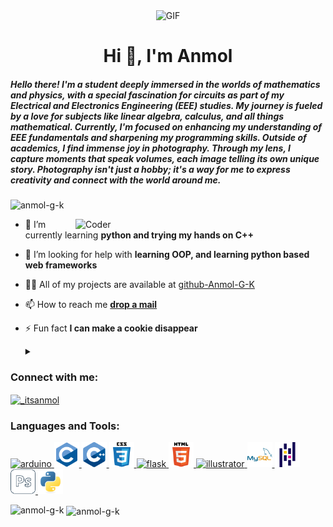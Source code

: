 <div align="center">
  <img src="https://media.giphy.com/media/v1.Y2lkPTc5MGI3NjExMTlubWhtcWI1NmtiMnNnODFkOTFnYzJzdXlvaGVpZ2dyMGE5aDlmeiZlcD12MV9pbnRlcm5hbF9naWZfYnlfaWQmY3Q9Zw/ZuSwZxEElRca7WAXI3/giphy.gif" alt="GIF" width="1280"/>
</div>

<h1 align="center">Hi 👋, I'm Anmol</h1>
<h5 align="left">Hello there! I'm a student deeply immersed in the worlds of mathematics and physics, with a special fascination for circuits as part of my Electrical and Electronics Engineering (EEE) studies. My journey is fueled by a love for subjects like linear algebra, calculus, and all things mathematical. Currently, I'm focused on enhancing my understanding of EEE fundamentals and sharpening my programming skills. Outside of academics, I find immense joy in photography. Through my lens, I capture moments that speak volumes, each image telling its own unique story. Photography isn't just a hobby; it's a way for me to express creativity and connect with the world around me.</h5>

<p align="left"> <img src="https://komarev.com/ghpvc/?username=anmol-g-k&label=Profile%20views&color=000000&style=flat-square" alt="anmol-g-k" /> </p>
<img align = "right" alt = "Coder" width ="400" src = "https://cdn.dribbble.com/users/1162077/screenshots/3848914/media/7ed7d5ca074b48b328150e5a231e8d1f.gif">

- 🌱 I’m currently learning **python and trying my hands on C++**

- 🤝 I’m looking for help with **learning OOP, and learning python based web frameworks**

- 👨‍💻 All of my projects are available at [github-Anmol-G-K](https://github.com/Anmol-G-K)

- 📫 How to reach me **[drop a mail](cb.en.u4eee23103@cb.students.amrita.edu)**

- ⚡ Fun fact **I can make a cookie disappear <details><summary></summary> nom nom</details>**

<h3 align="left">Connect with me:</h3>
<p align="left">
<a href="https://twitter.com/_itsanmol" target="blank"><img align="center" src="https://raw.githubusercontent.com/rahuldkjain/github-profile-readme-generator/master/src/images/icons/Social/twitter.svg" alt="_itsanmol" height="30" width="40" /></a>
</p>

<h3 align="left">Languages and Tools:</h3>
<p align="left"> <a href="https://www.arduino.cc/" target="_blank" rel="noreferrer"> <img src="https://cdn.worldvectorlogo.com/logos/arduino-1.svg" alt="arduino" width="40" height="40"/> </a> <a href="https://www.cprogramming.com/" target="_blank" rel="noreferrer"> <img src="https://raw.githubusercontent.com/devicons/devicon/master/icons/c/c-original.svg" alt="c" width="40" height="40"/> </a> <a href="https://www.w3schools.com/cpp/" target="_blank" rel="noreferrer"> <img src="https://raw.githubusercontent.com/devicons/devicon/master/icons/cplusplus/cplusplus-original.svg" alt="cplusplus" width="40" height="40"/> </a> <a href="https://www.w3schools.com/css/" target="_blank" rel="noreferrer"> <img src="https://raw.githubusercontent.com/devicons/devicon/master/icons/css3/css3-original-wordmark.svg" alt="css3" width="40" height="40"/> </a> <a href="https://flask.palletsprojects.com/" target="_blank" rel="noreferrer"> <img src="https://www.vectorlogo.zone/logos/pocoo_flask/pocoo_flask-icon.svg" alt="flask" width="40" height="40"/> </a> <a href="https://www.w3.org/html/" target="_blank" rel="noreferrer"> <img src="https://raw.githubusercontent.com/devicons/devicon/master/icons/html5/html5-original-wordmark.svg" alt="html5" width="40" height="40"/> </a> <a href="https://www.adobe.com/in/products/illustrator.html" target="_blank" rel="noreferrer"> <img src="https://www.vectorlogo.zone/logos/adobe_illustrator/adobe_illustrator-icon.svg" alt="illustrator" width="40" height="40"/> </a> <a href="https://www.mysql.com/" target="_blank" rel="noreferrer"> <img src="https://raw.githubusercontent.com/devicons/devicon/master/icons/mysql/mysql-original-wordmark.svg" alt="mysql" width="40" height="40"/> </a> <a href="https://pandas.pydata.org/" target="_blank" rel="noreferrer"> <img src="https://raw.githubusercontent.com/devicons/devicon/2ae2a900d2f041da66e950e4d48052658d850630/icons/pandas/pandas-original.svg" alt="pandas" width="40" height="40"/> </a> <a href="https://www.photoshop.com/en" target="_blank" rel="noreferrer"> <img src="https://raw.githubusercontent.com/devicons/devicon/master/icons/photoshop/photoshop-line.svg" alt="photoshop" width="40" height="40"/> </a> <a href="https://www.python.org" target="_blank" rel="noreferrer"> <img src="https://raw.githubusercontent.com/devicons/devicon/master/icons/python/python-original.svg" alt="python" width="40" height="40"/> </a> </p>

<p><img align="left" src="https://github-readme-stats.vercel.app/api/top-langs?username=anmol-g-k&show_icons=true&theme=tokyonight&locale=en&layout=compact" alt="anmol-g-k" /></p>

<p>&nbsp;<img align="center" src="https://github-readme-stats.vercel.app/api?username=anmol-g-k&show_icons=true&theme=synthwave&locale=en" alt="anmol-g-k" /></p>

